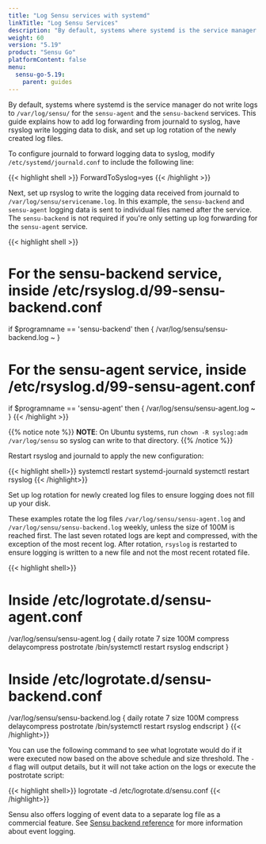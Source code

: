 ```yaml
---
title: "Log Sensu services with systemd"
linkTitle: "Log Sensu Services"
description: "By default, systems where systemd is the service manager do not write logs to /var/log/sensu/. This guide explains how to add log forwarding from journald to syslog, have rsyslog write logging data to disk, and set up log rotation of the newly created log files."
weight: 60
version: "5.19"
product: "Sensu Go"
platformContent: false
menu:
  sensu-go-5.19:
    parent: guides
---
```


By default, systems where systemd is the service manager do not write logs to `/var/log/sensu/` for the `sensu-agent` and the `sensu-backend` services.
This guide explains how to add log forwarding from journald to syslog, have rsyslog write logging data to disk, and set up log rotation of the newly created log files.

To configure journald to forward logging data to syslog, modify `/etc/systemd/journald.conf` to include the following line:

{{< highlight shell >}}
ForwardToSyslog=yes
{{< /highlight >}}

Next, set up rsyslog to write the logging data received from journald to `/var/log/sensu/servicename.log`.
In this example, the `sensu-backend` and `sensu-agent` logging data is sent to individual files named after the service.
The `sensu-backend` is not required if you're only setting up log forwarding for the `sensu-agent` service.

{{< highlight shell >}}
# For the sensu-backend service, inside /etc/rsyslog.d/99-sensu-backend.conf
if $programname == 'sensu-backend' then {
        /var/log/sensu/sensu-backend.log
        ~
}

# For the sensu-agent service, inside /etc/rsyslog.d/99-sensu-agent.conf
if $programname == 'sensu-agent' then {
        /var/log/sensu/sensu-agent.log
        ~
}
{{< /highlight >}}

{{% notice note %}}
**NOTE**: On Ubuntu systems, run `chown -R syslog:adm /var/log/sensu` so syslog can write to that directory.
{{% /notice %}}

Restart rsyslog and journald to apply the new configuration:

{{< highlight shell>}}
systemctl restart systemd-journald
systemctl restart rsyslog
{{< /highlight>}}

Set up log rotation for newly created log files to ensure logging does not fill up your disk.

These examples rotate the log files `/var/log/sensu/sensu-agent.log` and `/var/log/sensu/sensu-backend.log` weekly, unless the size of 100M is reached first.
The last seven rotated logs are kept and compressed, with the exception of the most recent log.
After rotation, `rsyslog` is restarted to ensure logging is written to a new file and not the most recent rotated file.

{{< highlight shell>}}
# Inside /etc/logrotate.d/sensu-agent.conf
/var/log/sensu/sensu-agent.log {
    daily
    rotate 7
    size 100M
    compress
    delaycompress
    postrotate
      /bin/systemctl restart rsyslog
    endscript
}

# Inside /etc/logrotate.d/sensu-backend.conf
/var/log/sensu/sensu-backend.log {
    daily
    rotate 7
    size 100M
    compress
    delaycompress
    postrotate
      /bin/systemctl restart rsyslog
    endscript
}
{{< /highlight>}}

You can use the following command to see what logrotate would do if it were executed now based on the above schedule and size threshold.
The `-d` flag will output details, but it will not take action on the logs or execute the postrotate script:

{{< highlight shell>}}
logrotate -d /etc/logrotate.d/sensu.conf
{{< /highlight>}}

Sensu also offers logging of event data to a separate log file as a commercial feature. See [Sensu backend reference][1] for more information about event logging.


[1]: ../../reference/backend/#event-logging
